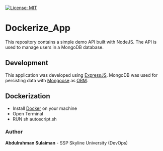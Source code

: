[![License: MIT](https://img.shields.io/badge/License-MIT-yellow.svg)](https://opensource.org/licenses/MIT)

# Dockerize_App

This repository contains a simple demo API built with NodeJS.
The API is used to manage users in a MongoDB database.

## Development
This application was developed using [ExpressJS](http://expressjs.com/). MongoDB was used for persisting data with [Mongoose](https://mongoosejs.com/) as [ORM](https://en.wikipedia.org/wiki/Object-relational_mapping).

## Dockerization
* Install [Docker](https://store.docker.com/search?offering=community&type=edition) on your machine
* Open Terminal
* RUN sh autoscript.sh

### Author
**Abdulrahman Sulaiman** - SSP Skyline University (DevOps)
